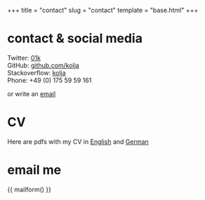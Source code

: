 +++
title = "contact"
slug = "contact"
template = "base.html"
+++

# contact & social media
Twitter: [01k](https://twitter.com/01k)\
GitHub: [github.com/kolja](https://github.com/kolja)\
Stackoverflow: [kolja](https://stackoverflow.com/users/731041/kolja)\
Phone: +49 (0) 175 59 59 161

or write an [email](javascript:window.location.href=atob('bWFpbHRvOmtvbGphQGFwZmVsLmRl'))

# CV
Here are pdfs with my CV in [English](../cv_short_en.pdf) and [German](../cv_short_de.pdf)

# email me
{{ mailform() }}
